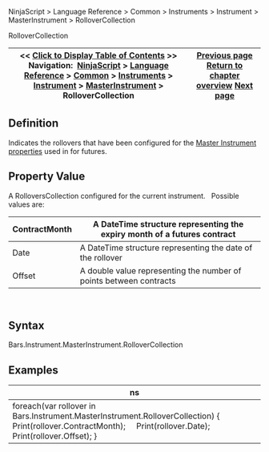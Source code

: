 ﻿
NinjaScript \> Language Reference \> Common \> Instruments \> Instrument \> MasterInstrument \> RolloverCollection

RolloverCollection

| \<\< [Click to Display Table of Contents](rollovercollection.md) \>\> **Navigation:**     [NinjaScript](ninjascript-1.md) \> [Language Reference](language_reference_wip-1.md) \> [Common](common-1.md) \> [Instruments](instruments_ninjascript-1.md) \> [Instrument](instrument-1.md) \> [MasterInstrument](masterinstrument-1.md) \> RolloverCollection | [Previous page](pointvalue-1.md) [Return to chapter overview](masterinstrument-1.md) [Next page](roundtoticksize-1.md) |
| --- | --- |
## Definition
Indicates the rollovers that have been configured for the [Master Instrument properties](editing_instruments-1.md) used in for futures.
## 
## Property Value
A RolloversCollection configured for the current instrument.
 
Possible values are:

| ContractMonth | A DateTime structure representing the expiry month of a futures contract |
| --- | --- |
| Date | A DateTime structure representing the date of the rollover |
| Offset | A double value representing the number of points between contracts |
 
## Syntax
Bars.Instrument.MasterInstrument.RolloverCollection
 
## Examples

| ns |
| --- |
| foreach(var rollover in Bars.Instrument.MasterInstrument.RolloverCollection) {      Print(rollover.ContractMonth);      Print(rollover.Date);      Print(rollover.Offset); } |
